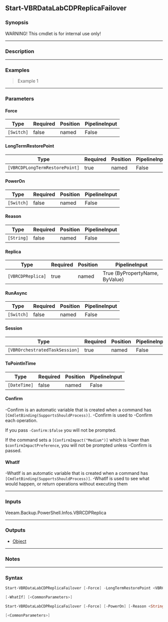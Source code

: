 Start-VBRDataLabCDPReplicaFailover
----------------------------------

### Synopsis
WARNING! This cmdlet is for internal use only!

---

### Description

---

### Examples
> Example 1

---

### Parameters
#### **Force**

|Type      |Required|Position|PipelineInput|
|----------|--------|--------|-------------|
|`[Switch]`|false   |named   |False        |

#### **LongTermRestorePoint**

|Type                          |Required|Position|PipelineInput|
|------------------------------|--------|--------|-------------|
|`[VBRCDPLongTermRestorePoint]`|true    |named   |False        |

#### **PowerOn**

|Type      |Required|Position|PipelineInput|
|----------|--------|--------|-------------|
|`[Switch]`|false   |named   |False        |

#### **Reason**

|Type      |Required|Position|PipelineInput|
|----------|--------|--------|-------------|
|`[String]`|false   |named   |False        |

#### **Replica**

|Type             |Required|Position|PipelineInput                 |
|-----------------|--------|--------|------------------------------|
|`[VBRCDPReplica]`|true    |named   |True (ByPropertyName, ByValue)|

#### **RunAsync**

|Type      |Required|Position|PipelineInput|
|----------|--------|--------|-------------|
|`[Switch]`|false   |named   |False        |

#### **Session**

|Type                          |Required|Position|PipelineInput|
|------------------------------|--------|--------|-------------|
|`[VBROrchestratedTaskSession]`|true    |named   |False        |

#### **ToPointInTime**

|Type        |Required|Position|PipelineInput|
|------------|--------|--------|-------------|
|`[DateTime]`|false   |named   |False        |

#### **Confirm**
-Confirm is an automatic variable that is created when a command has ```[CmdletBinding(SupportsShouldProcess)]```.
-Confirm is used to -Confirm each operation.

If you pass ```-Confirm:$false``` you will not be prompted.

If the command sets a ```[ConfirmImpact("Medium")]``` which is lower than ```$confirmImpactPreference```, you will not be prompted unless -Confirm is passed.

#### **WhatIf**
-WhatIf is an automatic variable that is created when a command has ```[CmdletBinding(SupportsShouldProcess)]```.
-WhatIf is used to see what would happen, or return operations without executing them

---

### Inputs
Veeam.Backup.PowerShell.Infos.VBRCDPReplica

---

### Outputs
* [Object](https://learn.microsoft.com/en-us/dotnet/api/System.Object)

---

### Notes

---

### Syntax
```PowerShell
Start-VBRDataLabCDPReplicaFailover [-Force] -LongTermRestorePoint <VBRCDPLongTermRestorePoint> [-PowerOn] [-Reason <String>] -Replica <VBRCDPReplica> [-RunAsync] -Session <VBROrchestratedTaskSession> [-Confirm] 
```
```PowerShell
[-WhatIf] [<CommonParameters>]
```
```PowerShell
Start-VBRDataLabCDPReplicaFailover [-Force] [-PowerOn] [-Reason <String>] -Replica <VBRCDPReplica> [-RunAsync] -Session <VBROrchestratedTaskSession> [-ToPointInTime <DateTime>] [-Confirm] [-WhatIf] 
```
```PowerShell
[<CommonParameters>]
```
